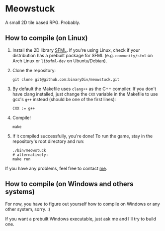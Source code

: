 # Meowstuck
A small 2D tile based RPG. Probably.

## How to compile (on Linux)

1. Install the 2D library [SFML](https://www.sfml-dev.org/). If you're using Linux, check if your distribution has
   a prebuilt package for SFML (e.g. `community/sfml` on Arch Linux or `libsfml-dev` on Ubuntu/Debian).
   
2. Clone the repository:
   ```
   git clone git@github.com:binaryDiv/meowstuck.git
   ```
   
3. By default the Makefile uses `clang++` as the C++ compiler. If you don't have clang installed, just change the `CXX` variable
   in the Makefile to use gcc's `g++` instead (should be one of the first lines):
   ```
   CXX := g++
   ```
   
4. Compile!
   ```
   make
   ```
   
5. If it compiled successfully, you're done! To run the game, stay in the repository's root directory and run:
   ```
   ./bin/meowstuck
   # alternatively:
   make run
   ```

If you have any problems, feel free to contact [me](https://twitter.com/binaryDiv).

## How to compile (on Windows and others systems)

For now, you have to figure out yourself how to compile on Windows or any other system, sorry. :(

If you want a prebuilt Windows executable, just ask me and I'll try to build one.
